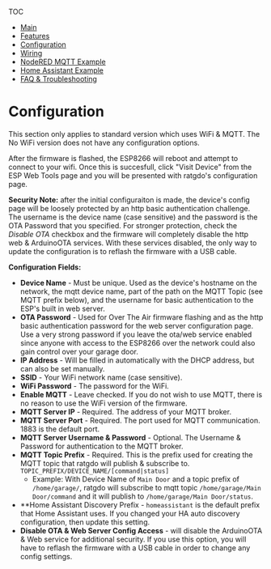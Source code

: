 TOC
* [Main](index.md)
* [Features](01_features.md)
* [Configuration](02_configuration.md)
* [Wiring](03_wiring.md)
* [NodeRED MQTT Example](04_nodered_example.md)
* [Home Assistant Example](05_homeassistant_example.md)
* [FAQ & Troubleshooting](09_faq.md)

# Configuration
This section only applies to standard version which uses WiFi & MQTT. The No WiFi version does not have any configuration options.

After the firmware is flashed, the ESP8266 will reboot and attempt to connect to your wifi. Once this is succesfull, click "Visit Device" from the ESP Web Tools page and you will be presented with ratgdo's configuration page. 

**Security Note:** after the initial configuraiton is made, the device's config page will be loosely protected by an http basic authentication challenge. The username is the device name (case sensitive) and the password is the OTA Password that you specified. For stronger protection, check the _Disable OTA_ checkbox and the firmware will completely disable the http web & ArduinoOTA services. With these services disabled, the only way to update the configuration is to reflash the firmware with a USB cable. 

**Configuration Fields:**

* **Device Name** - Must be unique. Used as the device's hostname on the network, the mqtt device name, part of the path on the MQTT Topic (see MQTT prefix below), and the username for basic authentication to the ESP's built in web server.
* **OTA Password** - Used for Over The Air firmware flashing and as the http basic authentication password for the web server configuration page. Use a very strong password if you leave the ota/web service enabled since anyone with access to the ESP8266 over the network could also gain control over your garage door.
* **IP Address** - Will be filled in automatically with the DHCP address, but can also be set manually.
* **SSID** - Your WiFi network name (case sensitive).
* **WiFi Password** - The password for the WiFi.
* **Enable MQTT** - Leave checked. If you do not wish to use MQTT, there is no reason to use the WiFi version of the firmware.
* **MQTT Server IP** - Required. The address of your MQTT broker.
* **MQTT Server Port** - Required. The port used for MQTT communication. 1883 is the default port.
* **MQTT Server Username & Password** - Optional. The Username & Password for authentication to the MQTT broker.
* **MQTT Topic Prefix** - Required. This is the prefix used for creating the MQTT topic that ratgdo will publish & subscribe to. `TOPIC_PREFIX/DEVICE_NAME/[command|status]`
    * Example: With Device Name of `Main Door` and a topic prefix of `/home/garage/`, ratgdo will subscribe to mqtt topic `/home/garage/Main Door/command` and it will publish to `/home/garage/Main Door/status`.
* **Home Assistant Discovery Prefix - `homeassistant` is the default prefix that Home Assistant uses. If you changed your HA auto discovery configuration, then update this setting.
* **Disable OTA & Web Server Config Access** - will disable the ArduinoOTA & Web service for additional security. If you use this option, you will have to reflash the firmware with a USB cable in order to change any config settings. 